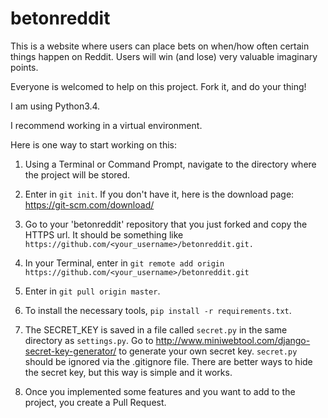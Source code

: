 # betonreddit


This is a website where users can place bets on when/how often certain things happen on Reddit. Users will win (and lose) very valuable imaginary points.


Everyone is welcomed to help on this project. Fork it, and do your thing!

I am using Python3.4. 

I recommend working in a virtual environment. 


Here is one way to start working on this:

1. Using a Terminal or Command Prompt, navigate to the directory where the project will be stored.
2. Enter in `git init`. If you don't have it, here is the download page: https://git-scm.com/download/ 
3. Go to your 'betonreddit' repository that you just forked and copy the HTTPS url. It should be something like `https://github.com/<your_username>/betonreddit.git.`
4. In your Terminal, enter in `git remote add origin https://github.com/<your_username>/betonreddit.git`
5. Enter in `git pull origin master`. 
6. To install the necessary tools, `pip install -r requirements.txt`. 
7. The SECRET_KEY is saved in a file called `secret.py` in the same directory as `settings.py`. Go to http://www.miniwebtool.com/django-secret-key-generator/ to generate your own secret key. `secret.py` should be ignored via the .gitignore file. There are better ways to hide the secret key, but this way is simple and it works.


7. Once you implemented some features and you want to add to the project, you create a Pull Request. 
